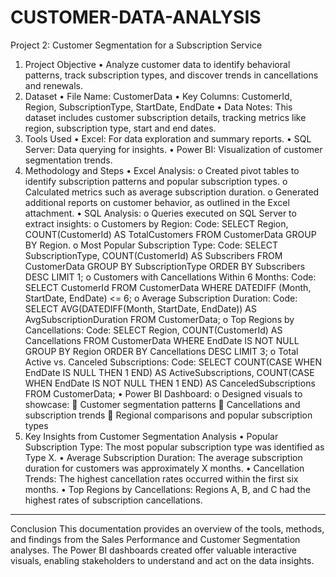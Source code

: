 # CUSTOMER-DATA-ANALYSIS


Project 2: Customer Segmentation for a Subscription Service
1. Project Objective
•	Analyze customer data to identify behavioral patterns, track subscription types, and discover trends in cancellations and renewals.
2. Dataset
•	File Name: CustomerData
•	Key Columns: CustomerId, Region, SubscriptionType, StartDate, EndDate
•	Data Notes: This dataset includes customer subscription details, tracking metrics like region, subscription type, start and end dates.
3. Tools Used
•	Excel: For data exploration and summary reports.
•	SQL Server: Data querying for insights.
•	Power BI: Visualization of customer segmentation trends.
4. Methodology and Steps
•	Excel Analysis:
o	Created pivot tables to identify subscription patterns and popular subscription types.
o	Calculated metrics such as average subscription duration.
o	Generated additional reports on customer behavior, as outlined in the Excel attachment.
•	SQL Analysis:
o	Queries executed on SQL Server to extract insights:
o	Customers by Region:
Code:
SELECT Region, COUNT(CustomerId) AS TotalCustomers FROM CustomerData GROUP BY Region.
o	Most Popular Subscription Type:
Code:
SELECT SubscriptionType, COUNT(CustomerId) AS Subscribers FROM CustomerData GROUP BY SubscriptionType ORDER BY Subscribers DESC LIMIT 1;
o	Customers with Cancellations Within 6 Months:
Code:
SELECT CustomerId FROM CustomerData WHERE DATEDIFF (Month, StartDate, EndDate) <= 6;
o	Average Subscription Duration:
Code:
SELECT AVG(DATEDIFF(Month, StartDate, EndDate)) AS AvgSubscriptionDuration FROM CustomerData;
o	Top Regions by Cancellations:
Code:
SELECT Region, COUNT(CustomerId) AS Cancellations FROM CustomerData WHERE EndDate IS NOT NULL GROUP BY Region ORDER BY Cancellations DESC LIMIT 3;
o	Total Active vs. Canceled Subscriptions:
Code:
SELECT COUNT(CASE WHEN EndDate IS NULL THEN 1 END) AS ActiveSubscriptions, COUNT(CASE WHEN EndDate IS NOT NULL THEN 1 END) AS CanceledSubscriptions FROM CustomerData;
•	Power BI Dashboard:
o	Designed visuals to showcase:
	Customer segmentation patterns
	Cancellations and subscription trends
	Regional comparisons and popular subscription types
5. Key Insights from Customer Segmentation Analysis
•	Popular Subscription Type: The most popular subscription type was identified as Type X.
•	Average Subscription Duration: The average subscription duration for customers was approximately X months.
•	Cancellation Trends: The highest cancellation rates occurred within the first six months.
•	Top Regions by Cancellations: Regions A, B, and C had the highest rates of subscription cancellations.
________________________________________
Conclusion
This documentation provides an overview of the tools, methods, and findings from the Sales Performance and Customer Segmentation analyses. The Power BI dashboards created offer valuable interactive visuals, enabling stakeholders to understand and act on the data insights.


